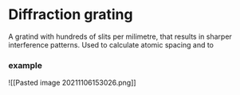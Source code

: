 # Diffraction grating
A gratind with hundreds of slits per milimetre, that results in sharper interference patterns. Used to calculate atomic spacing and to 
### example 
![[Pasted image 20211106153026.png]]
